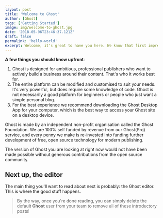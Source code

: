 ```yaml
---
layout: post
title: 'Welcome to Ghost'
author: [Ghost]
tags: ['Getting Started']
image: img/welcome-to-ghost.jpg
date: '2018-05-06T23:46:37.121Z'
draft: false
permalink: 'hello-world'
excerpt: Welcome, it's great to have you here. We know that first impressions are important, so we've populated your new site with some initial getting started posts that will help you get familiar with everything in no time.
---
```


**A few things you should know upfront**:

1. Ghost is designed for ambitious, professional publishers who want to actively build a business around their content. That's who it works best for.
2. The entire platform can be modified and customised to suit your needs. It's very powerful, but does require some knowledge of code. Ghost is not necessarily a good platform for beginners or people who just want a simple personal blog.
3. For the best experience we recommend downloading the Ghost Desktop App for your computer, which is the best way to access your Ghost site on a desktop device.

Ghost is made by an independent non-profit organisation called the Ghost Foundation. We are 100% self funded by revenue from our Ghost(Pro) service, and every penny we make is re-invested into funding further development of free, open source technology for modern publishing.

The version of Ghost you are looking at right now would not have been made possible without generous contributions from the open source community.

## Next up, the editor

The main thing you'll want to read about next is probably: the Ghost editor. This is where the good stuff happens.

> By the way, once you're done reading, you can simply delete the default **Ghost** user from your team to remove all of these introductory posts!
